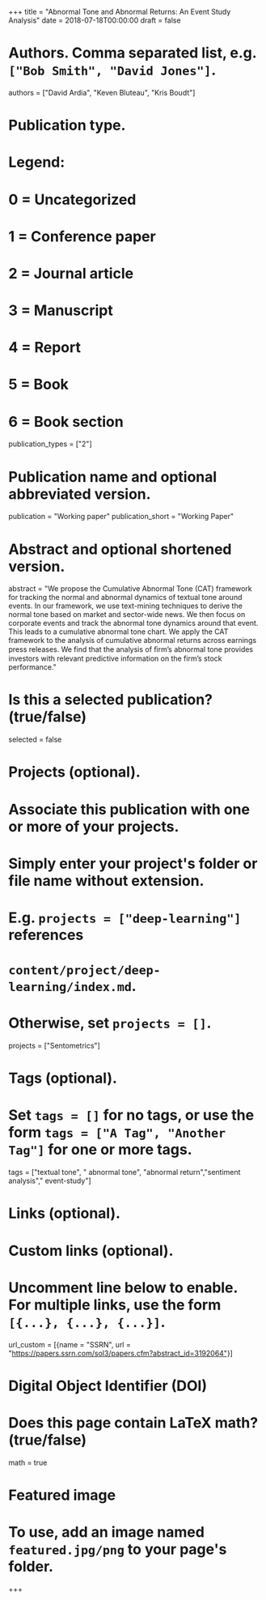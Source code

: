 +++
title = "Abnormal Tone and Abnormal Returns: An Event Study Analysis"
date = 2018-07-18T00:00:00
draft = false

# Authors. Comma separated list, e.g. `["Bob Smith", "David Jones"]`.
authors = ["David Ardia", "Keven Bluteau", "Kris Boudt"]

# Publication type.
# Legend:
# 0 = Uncategorized
# 1 = Conference paper
# 2 = Journal article
# 3 = Manuscript
# 4 = Report
# 5 = Book
# 6 = Book section
publication_types = ["2"]

# Publication name and optional abbreviated version.
publication = "Working paper"
publication_short = "Working Paper"

# Abstract and optional shortened version.
abstract = "We propose the Cumulative Abnormal Tone (CAT) framework for tracking the normal and abnormal dynamics of textual tone around events. In our framework, we use text-mining techniques to derive the normal tone based on market and sector-wide news. We then focus on corporate events and track the abnormal tone dynamics around that event. This leads to a cumulative abnormal tone chart. We apply the CAT framework to the analysis of cumulative abnormal returns across earnings press releases. We find that the analysis of ﬁrm’s abnormal tone provides investors with relevant predictive information on the firm’s stock performance."


# Is this a selected publication? (true/false)
selected = false

# Projects (optional).
#   Associate this publication with one or more of your projects.
#   Simply enter your project's folder or file name without extension.
#   E.g. `projects = ["deep-learning"]` references 
#   `content/project/deep-learning/index.md`.
#   Otherwise, set `projects = []`.
projects = ["Sentometrics"]

# Tags (optional).
#   Set `tags = []` for no tags, or use the form `tags = ["A Tag", "Another Tag"]` for one or more tags.
tags = ["textual tone", " abnormal tone", "abnormal return","sentiment analysis"," event-study"]

# Links (optional).


# Custom links (optional).
#   Uncomment line below to enable. For multiple links, use the form `[{...}, {...}, {...}]`.
url_custom = [{name = "SSRN", url = "https://papers.ssrn.com/sol3/papers.cfm?abstract_id=3192064"}]

# Digital Object Identifier (DOI)

# Does this page contain LaTeX math? (true/false)
math = true
 
# Featured image
# To use, add an image named `featured.jpg/png` to your page's folder. 

+++
